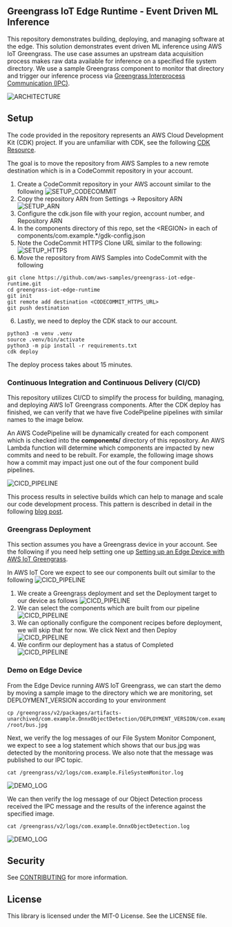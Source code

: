 ## Greengrass IoT Edge Runtime - Event Driven ML Inference

This repository demonstrates building, deploying, and managing software at the edge. This solution demonstrates event driven ML inference using AWS IoT Greengrass. The use case assumes an upstream data acquisition process makes raw data available for inference on a specified file system directory. We use a sample Greengrass component to monitor that directory and trigger our inference process via [Greengrass Interprocess Communication (IPC)](https://docs.aws.amazon.com/greengrass/v2/developerguide/interprocess-communication.html).

![ARCHITECTURE](workshop_images/ARCHITECTURE.png)

## Setup

The code provided in the repository represents an AWS Cloud Development Kit (CDK) project. If you are unfamiliar with CDK, see the following [CDK Resource](https://docs.aws.amazon.com/cdk/v2/guide/getting_started.html).

The goal is to move the repository from AWS Samples to a new remote destination which is in a CodeCommit repository in your account.

1. Create a CodeCommit repository in your AWS account similar to the following
   ![SETUP_CODECOMMIT](workshop_images/SETUP_CODECOMMIT.png)
2. Copy the repository ARN from Settings -> Repository ARN
   ![SETUP_ARN](workshop_images/SETUP_ARN.png)
3. Configure the cdk.json file with your region, account number, and Repository ARN
4. In the components directory of this repo, set the &lt;REGION&gt; in each of components/com.example.\*/gdk-config.json
5. Note the CodeCommit HTTPS Clone URL similar to the following:
   ![SETUP_HTTPS](workshop_images/SETUP_HTTPS_REPO.png)
6. Move the repository from AWS Samples into CodeCommit with the following

```
git clone https://github.com/aws-samples/greengrass-iot-edge-runtime.git
cd greengrass-iot-edge-runtime
git init
git remote add destination <CODECOMMIT_HTTPS_URL>
git push destination
```

6. Lastly, we need to deploy the CDK stack to our account.

```
python3 -m venv .venv
source .venv/bin/activate
python3 -m pip install -r requirements.txt
cdk deploy
```

The deploy process takes about 15 minutes.

### Continuous Integration and Continuous Delivery (CI/CD)

This repository utilizes CI/CD to simplify the process for building, managing, and deploying AWS IoT Greengrass components. After the CDK deploy has finished, we can verify that we have five CodePipeline pipelines with similar names to the image below.

An AWS CodePipeline will be dynamically created for each component which is checked into the **components/** directory of this repository. An AWS Lambda function will determine which components are impacted by new commits and need to be rebuilt. For example, the following image shows how a commit may impact just one out of the four component build pipelines.

![CICD_PIPELINE](workshop_images/CICD_PIPELINE.png)

This process results in selective builds which can help to manage and scale our code development process. This pattern is described in detail in the following [blog post](https://aws.amazon.com/blogs/iot/trigger-aws-iot-greengrass-component-deployments-from-aws-codecommit/).

### Greengrass Deployment

This section assumes you have a Greengrass device in your account. See the following if you need help setting one up [Setting up an Edge Device with AWS IoT Greengrass](https://docs.aws.amazon.com/greengrass/v2/developerguide/setting-up.html).

In AWS IoT Core we expect to see our components built out similar to the following
![CICD_PIPELINE](workshop_images/GG_COMPONENTS.png)

1. We create a Greengrass deployment and set the Deployment target to our device as follows
   ![CICD_PIPELINE](workshop_images/GG_DEPLOYMENT1.png)
2. We can select the components which are built from our pipeline
   ![CICD_PIPELINE](workshop_images/GG_DEPLOYMENT2.png)
3. We can optionally configure the component recipes before deployment, we will skip that for now. We click Next and then Deploy
   ![CICD_PIPELINE](workshop_images/GG_DEPLOYMENT3.png)
4. We confirm our deployment has a status of Completed
   ![CICD_PIPELINE](workshop_images/GG_DEPLOYMENT4.png)

### Demo on Edge Device

From the Edge Device running AWS IoT Greengrass, we can start the demo by moving a sample image to the directory which we are monitoring, set DEPLOYMENT_VERSION according to your environment

```
cp /greengrass/v2/packages/artifacts-unarchived/com.example.OnnxObjectDetection/DEPLOYMENT_VERSION/com.example.OnnxObjectDetection/images/bus.jpg /root/bus.jpg
```

Next, we verify the log messages of our File System Monitor Component, we expect to see a log statement which shows that our bus.jpg was detected by the monitoring process. We also note that the message was published to our IPC topic.

```
cat /greengrass/v2/logs/com.example.FileSystemMonitor.log
```

![DEMO_LOG](workshop_images/DEMO_LOG1.png)

We can then verify the log message of our Object Detection process received the IPC message and the results of the inference against the specified image.

```
cat /greengrass/v2/logs/com.example.OnnxObjectDetection.log
```

![DEMO_LOG](workshop_images/DEMO_LOG2.png)

## Security

See [CONTRIBUTING](CONTRIBUTING.md#security-issue-notifications) for more information.

## License

This library is licensed under the MIT-0 License. See the LICENSE file.
